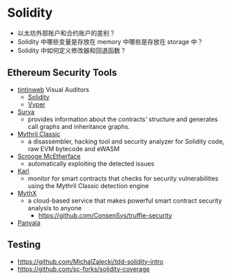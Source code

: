 # Solidity

+ 以太坊外部账户和合约账户的差别？ 
+ Solidity 中哪些变量是存放在 memory 中哪些是存放在 storage 中？
+ Solidity 中如何定义修改器和回退函数？ 

## Ethereum Security Tools
+ [tintinweb](https://github.com/tintinweb/) Visual Auditors
    * [Solidity](https://marketplace.visualstudio.com/items?itemName=tintinweb.solidity-visual-auditor)
    * [Vyper](https://marketplace.visualstudio.com/items?itemName=tintinweb.vscode-vyper)
+ [Surya](https://github.com/ConsenSys/surya)
    * provides information about the contracts’ structure and generates call graphs and inheritance graphs.
+ [Mythril Classic](https://github.com/ConsenSys/mythril-classic)
    * a disassembler, hacking tool and security analyzer for Solidity code, raw EVM bytecode and eWASM
+ [Scrooge McEtherface](https://github.com/b-mueller/scrooge-mcetherface/)
    * automatically exploiting the detected issues
+ [Karl](https://github.com/cleanunicorn/karl)
    * monitor for smart contracts that checks for security vulnerabilities using the Mythril Classic detection engine
+ [MythX](https://mythx.io/)
    * a cloud-based service that makes powerful smart contract security analysis to anyone
        - https://github.com/ConsenSys/truffle-security
+ [Panvala](http://www.panvala.com/)

## Testing
+ https://github.com/MichalZalecki/tdd-solidity-intro
+ https://github.com/sc-forks/solidity-coverage
